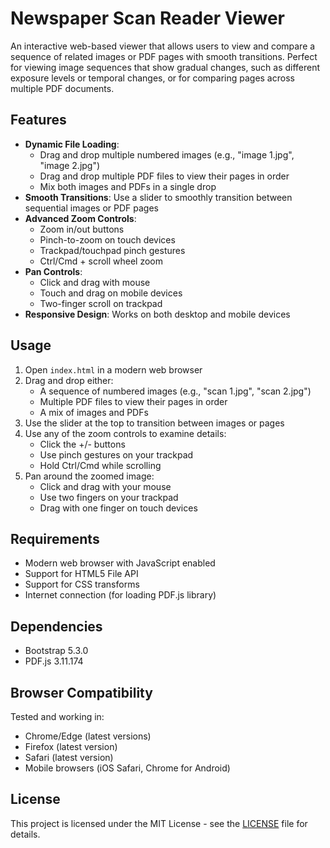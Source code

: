 # Newspaper Scan Reader Viewer

An interactive web-based viewer that allows users to view and compare a sequence of related images or PDF pages with smooth transitions. Perfect for viewing image sequences that show gradual changes, such as different exposure levels or temporal changes, or for comparing pages across multiple PDF documents.

## Features

- **Dynamic File Loading**: 
  - Drag and drop multiple numbered images (e.g., "image 1.jpg", "image 2.jpg")
  - Drag and drop multiple PDF files to view their pages in order
  - Mix both images and PDFs in a single drop
- **Smooth Transitions**: Use a slider to smoothly transition between sequential images or PDF pages
- **Advanced Zoom Controls**:
  - Zoom in/out buttons
  - Pinch-to-zoom on touch devices
  - Trackpad/touchpad pinch gestures
  - Ctrl/Cmd + scroll wheel zoom
- **Pan Controls**:
  - Click and drag with mouse
  - Touch and drag on mobile devices
  - Two-finger scroll on trackpad
- **Responsive Design**: Works on both desktop and mobile devices

## Usage

1. Open `index.html` in a modern web browser
2. Drag and drop either:
   - A sequence of numbered images (e.g., "scan 1.jpg", "scan 2.jpg")
   - Multiple PDF files to view their pages in order
   - A mix of images and PDFs
3. Use the slider at the top to transition between images or pages
4. Use any of the zoom controls to examine details:
   - Click the +/- buttons
   - Use pinch gestures on your trackpad
   - Hold Ctrl/Cmd while scrolling
5. Pan around the zoomed image:
   - Click and drag with your mouse
   - Use two fingers on your trackpad
   - Drag with one finger on touch devices

## Requirements

- Modern web browser with JavaScript enabled
- Support for HTML5 File API
- Support for CSS transforms
- Internet connection (for loading PDF.js library)

## Dependencies

- Bootstrap 5.3.0
- PDF.js 3.11.174

## Browser Compatibility

Tested and working in:
- Chrome/Edge (latest versions)
- Firefox (latest version)
- Safari (latest version)
- Mobile browsers (iOS Safari, Chrome for Android)

## License

This project is licensed under the MIT License - see the [LICENSE](LICENSE) file for details.